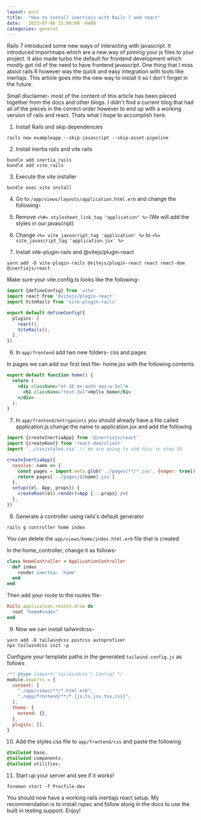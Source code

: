 ```yaml
---
layout: post
title:  "How to install inertiajs with Rails 7 and react"
date:   2023-07-06 15:00:00 -0400
categories: general
---
```

Rails 7 introduced some new ways of interacting with javascript. It introduced importmaps which are a new way of pinning
your js files to your project. It also made turbo the default for frontend development which mostly got rid of the need
to have frontend javascript. One thing that I miss about rails 6 however was the quick and easy integration with tools
like inertiajs. This article goes into the new way to install it so I don't forget in the future.

Small disclaimer- most of the content of this article has been pieced together from the docs and other blogs. I didn't
find a current blog that had all of the pieces in the correct order however to end up with a working version of rails
and react. Thats what I hope to accomplish here.

1. Install Rails and skip dependencies

```
rails new exampleapp --skip-javascript --skip-asset-pipeline
```

2. Install inertia rails and vite rails

```
bundle add inertia_rails
bundle add vite_rails
```

3. Execute the vite installer

```
bundle exec vite install
```

4. Go to `/app/views/layouts/application.html.erb` and change the following-
1. Remove `<%#= stylesheet_link_tag "application" %>` (We will add the styles in our javascript)
2. Change `<%= vite_javascript_tag 'application' %>` to `<%= vite_javascript_tag 'application.jsx' %>`

5. Install vite-plugin-rails and @vitejs/plugin-react

```
yarn add -D vite-plugin-rails @vitejs/plugin-react react react-dom @inertiajs/react
```

Make sure your vite.config.ts looks like the following-

```ts
import {defineConfig} from 'vite'
import react from '@vitejs/plugin-react'
import ViteRails from 'vite-plugin-rails'

export default defineConfig({
  plugins: [
    react(),
    ViteRails(),
  ],
})
```

6. In `app/frontend` add two new folders- css and pages

In pages we can add our first test file- home.jsx with the following contents

```jsx
export default function home() {
  return (
    <div className="mt-16 mx-auto max-w-5xl">
      <h1 className="text-3xl">Hello home</h1>
    </div>
  );
}
```

7. In `app/frontend/entrypoints` you should already have a file called application.js change the name to application.jsx
   and add the following

```jsx
import {createInertiaApp} from '@inertiajs/react'
import {createRoot} from 'react-dom/client'
import '../css/styles.css' // We are going to add this in step 10

createInertiaApp({
  resolve: name => {
    const pages = import.meta.glob('../pages/**/*.jsx', {eager: true})
    return pages[`../pages/${name}.jsx`]
  },
  setup({el, App, props}) {
    createRoot(el).render(<App {...props} />)
  },
})
```

8. Generate a controller using rails's default generator

```
rails g controller home index
```

You can delete the `app/views/home/index.html.erb` file that is created

In the home_controller, change it as follows-

```ruby
class HomeController < ApplicationController
  def index
    render inertia: 'home'
  end
end
```
Then add your route to the routes file-

```ruby
Rails.application.routes.draw do
  root "home#index"
end
```

9. Now we can install tailwindcss-

```
yarn add -D tailwindcss postcss autoprefixer
npx tailwindcss init -p
```

Configure your template paths in the generated `tailwind.config.js` as follows

```js
/** @type {import('tailwindcss').Config} */
module.exports = {
  content: [
    "./app/views/**/*.html.erb",
    "./app/frontend/**/*.{js,ts,jsx,tsx,css}",
  ],
  theme: {
    extend: {},
  },
  plugins: [],
}
```

10. Add the styles.css file to `app/frontend/css` and paste the following

```css
@tailwind base;
@tailwind components;
@tailwind utilities;
```

11. Start up your server and see if it works!

```
foreman start -f Procfile.dev
```

You should now have a working rails inertiajs react setup. My recommendation is to install rspec and follow along in the
docs to use the built in testing support. Enjoy!
